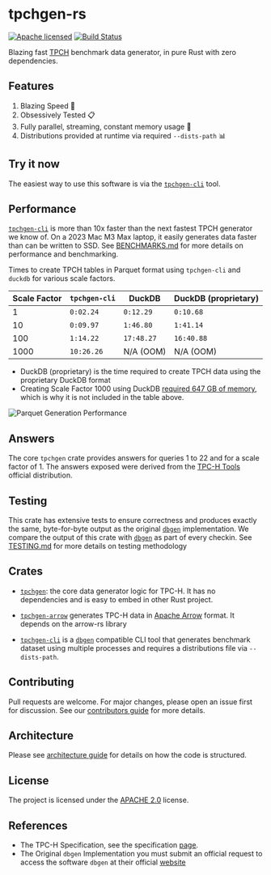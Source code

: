 # tpchgen-rs

[![Apache licensed][license-badge]][license-url]
[![Build Status][actions-badge]][actions-url]

[license-badge]: https://img.shields.io/badge/license-Apache%20v2-blue.svg
[license-url]: https://github.com/clflushopt/tpchgen-rs/blob/main/LICENSE
[actions-badge]: https://github.com/clflushopt/tpchgen-rs/actions/workflows/rust.yml/badge.svg
[actions-url]: https://github.com/clflushopt/tpchgen-rs/actions?query=branch%3Amain

Blazing fast [TPCH] benchmark data generator, in pure Rust with zero dependencies.

[TPCH]: https://www.tpc.org/tpch/

## Features

1. Blazing Speed 🚀
2. Obsessively Tested 📋
3. Fully parallel, streaming, constant memory usage 🧠
4. Distributions provided at runtime via required `--dists-path` 📊

## Try it now

The easiest way to use this software is via the [`tpchgen-cli`] tool.

## Performance

[`tpchgen-cli`] is more than 10x faster than the next fastest TPCH generator we
know of. On a 2023 Mac M3 Max laptop, it easily generates data faster than can
be written to SSD. See [BENCHMARKS.md](./benchmarks/BENCHMARKS.md) for more
details on performance and benchmarking.

[`tpchgen-cli`]: ./tpchgen-cli/README.md

Times to create TPCH tables in Parquet format using `tpchgen-cli` and `duckdb` for various scale factors.

| Scale Factor | `tpchgen-cli` | DuckDB     | DuckDB (proprietary) |
| ------------ | ------------- | ---------- | -------------------- |
| 1            | `0:02.24`     | `0:12.29`  | `0:10.68`            |
| 10           | `0:09.97`     | `1:46.80`  | `1:41.14`            |
| 100          | `1:14.22`     | `17:48.27` | `16:40.88`           |
| 1000         | `10:26.26`    | N/A (OOM)  | N/A (OOM)            |

- DuckDB (proprietary) is the time required to create TPCH data using the
  proprietary DuckDB format
- Creating Scale Factor 1000 using DuckDB [required 647 GB of memory](https://duckdb.org/docs/stable/extensions/tpch.html#resource-usage-of-the-data-generator),
  which is why it is not included in the table above.

![Parquet Generation Performance](parquet-performance.png)


## Answers

The core `tpchgen` crate provides answers for queries 1 to 22 and for a scale factor
of 1. The answers exposed were derived from the [TPC-H Tools](https://www.tpc.org/)
official distribution.

## Testing

This crate has extensive tests to ensure correctness and produces exactly the
same, byte-for-byte output as the original [`dbgen`] implementation. We compare
the output of this crate with [`dbgen`] as part of every checkin. See
[TESTING.md](TESTING.md) for more details on testing methodology

## Crates

- [`tpchgen`](tpchgen): the core data generator logic for TPC-H. It has no
  dependencies and is easy to embed in other Rust project.

- [`tpchgen-arrow`](tpchgen-arrow) generates TPC-H data in [Apache Arrow]
  format. It depends on the arrow-rs library

- [`tpchgen-cli`](tpchgen-cli) is a [`dbgen`] compatible CLI tool that generates
  benchmark dataset using multiple processes and requires a distributions file via `--dists-path`.

[Apache Arrow]: https://arrow.apache.org/
[`dbgen`]: https://github.com/electrum/tpch-dbgen

## Contributing

Pull requests are welcome. For major changes, please open an issue first for
discussion. See our [contributors guide](CONTRIBUTING.md) for more details.

## Architecture

Please see [architecture guide](ARCHITECTURE.md) for details on how the code
is structured.

## License

The project is licensed under the [APACHE 2.0](LICENSE) license.

## References

- The TPC-H Specification, see the specification [page](https://www.tpc.org/tpc_documents_current_versions/current_specifications5.asp).
- The Original `dbgen` Implementation you must submit an official request to access the software `dbgen` at their official [website](https://www.tpc.org/tpch/)
